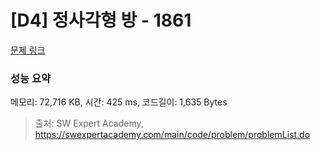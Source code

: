 # [D4] 정사각형 방 - 1861 

[문제 링크](https://swexpertacademy.com/main/code/problem/problemDetail.do?contestProbId=AV5LtJYKDzsDFAXc) 

### 성능 요약

메모리: 72,716 KB, 시간: 425 ms, 코드길이: 1,635 Bytes



> 출처: SW Expert Academy, https://swexpertacademy.com/main/code/problem/problemList.do